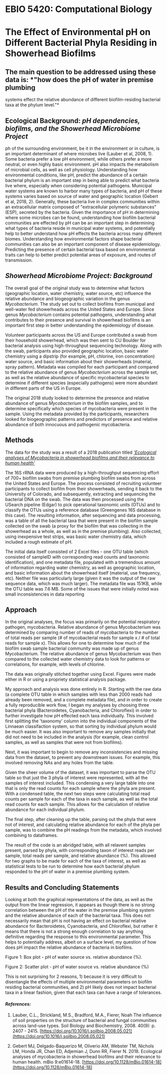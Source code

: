 # **EBIO 5420: Computational Biology**

# **The Effect of Environmental pH on Different Bacterial Phyla Residing in Showerhead Biofilms** 

## The main question to be addressed using these data is: *"how does the pH of water in premise plumbing
systems effect the relative abundance of different biofilm-residing bacterial taxa at the phylum level."*

## **Ecological Background:** _pH dependencies, biofilms, and the Showerhead Microbiome Project_
ph of the surrounding environment, be it in the environment or in culture, is an important determinant of where microbes live (Lauber et al, 2008, 1).
Some bacteria prefer a low pH environment, while others prefer a more neutral, or even highly basic environment. pH also impacts 
the metabolism of microbial cells, as well as cell physiology. Understanding how environmental conditions, like pH, predict the abundance of a
certain bacterial phylum is an important step in being able to predict what bacteria live where, especially when considering potential 
pathogens. 
	Municipal water systems are known to harbor many types of bacteria, and pH of these systems varies based on source of water and geographic 
location (Gebert et al, 2018, 2). Generally, these bacteria live in complex communities within an extracellular matrix composed of "extracellular polymeric substances" (ESP),
secreted by the bacteria. Given the importance of pH in determining where some microbes can be found, understanding how biofilm bacterial communities
are effected by pH can be an important step in determining what types of bacteria reside in municipal water systems, and potentially help to better understand how
pH effects the bacteria across many different biomes. Understanding how environmental factors shape bacterial communities can also be an important component 
of disease epidemiology. Predicting the presence of certain bacterial taxa based on environmental traits can help to better predict potential areas of exposure, and
routes of transmission. 

## *Showerhead Microbiome Project: Background*
The overall goal of the original study was to determine what factors (geographic location, water chemistry, water source, etc) influence the 
relative abundance and biogeographic variation in the genus _Mycobacterium_. The study set out to collect biofilms from municipal and well-water fed 
showerheads across the United States and Europe. Since genus _Mycobacterium_ contains potential pathogens, understanding what contributes to their
presence and survival in showerhead biofilms is an important first step in better understanding the epidemiology of disease.

Volunteer participants across the US and Europe contributed a swab from their household showerhead, which was then sent to CU Boulder for bacterial analysis
using high-throughput sequencing technology. Along with the swab, participants also provided geographic location, basic water chemistry using a dipstrip (for example, 
pH, chlorine, iron concentration) water source, and basic information about their showerheads (material, spray pattern). Metadata was compiled for each participant 
and compared to the relative abundance of genus _Mycobacterium_ across the sample set, as well as the relative abundance of specific mycobacterial species to determine
if different species (especially pathogens) were more abundant in different parts of the US in Europe.

The original 2018 study looked to determine the presence and relative abundance of genus _Mycobacterium_ in the biofilm samples, and to determine specifically which species 
of mycobacteria were present in the sample. Using the metadata provided by the participants, researchers looked for biogeographic patterns and predictors of presence
and relative abundance of both innocuous and pathogenic mycobacteria.


## Methods

The data for the study was a result of a 2018 publication titled [*'Ecological analyses of Mycobacteria in showerhead biofilms and their relevance to human health'*](https://mbio.asm.org/content/9/5/e01614-18.abstract)

The 16S rRNA data were produced by a high-throughput sequencing effort of 700+ biofilm swabs from premise plumbing biofilm swabs from across the United States and Europe.
The process consisted of recruiting volunteer participants to collect biofilm from their showerheads, sending it back to the University of Colorado, and subsequently, extracting and
sequencing the bacterial DNA on the swab. The data was then processed using the USearch pipeline (Edgar) to pick operational taxonomic units (OTUs) and to classify the OTUs using
a reference database (Greengenes 16S database in this case). 
The resulting information, after sequencing and data processing, was a table of all the bacterial taxa that were present in the biofilm sample 
collected on the swab (a proxy for the biofilm that was collecting in the showerhead as a whole, as well as in the premise plumbing). 
	Also collected, using inexpensive test strips, was basic water chemistry data, which included a rough estimate of pH. 
 
The initial data itself consisted of 2 Excel files - one OTU table (which consisted of sampleID with corresponding read counts and taxonomic identification), and one metadata file, populated with a tremendous amount
of information regarding water chemistry, as well as geographic location, and basic information about the showerhead itself (material, use frequency, etc). Neither file was particularly large (given it was the output
of the raw sequence data, which was much larger). The metadata file was 151KB, while the OTU table was 7.6 MB. Some of the issues that were initially noted was small inconsistencies in data reporting

## Approach

In the original analyses, the focus was primarily on the potential respiratory pathogen, mycobacteria. Relative abundance of genus Mycobacterium was determined by comparing number of reads of mycobacteria to the
number of total reads per sample (# of mycobacterial reads for sample x / # of total reads for sample x). This allows for one to determine how much of the biofilm swab sample bacterial community was made up
of genus Mycobacterium. The relative abundance of genus Mycobacterium was then compared to the collected water chemistry data to look for patterns or correlations, for example, with levels of chlorine. 

The data was originally stitched together using Excel. Figures were made either in R or using a propriety statistical analysis package. 

My approach and analysis was done entirely in R. Starting with the raw data (a complete OTU table in which samples with less than 2000 reads had already been removed, and a complete metadata file), and
in order to create a fully reproducible work flow, I began my analyses by choosing three bacterial phyla (Bacteroidetes, Cyanobacteria, and Chloroflexi) in order to further investigate how pH effected each
taxa individually. This involved first splitting the 'taxonomy' column into the individual components of the Linnaean classifaction system, so that sorting by individual phylum would be much easier. It was also important
to remove any samples initially that did not need to be included in the analysis (for example, clean control samples, as well as samples that were not from biofilms).	

Next, it was important to begin to remove any inconsistencies and missing data from the dataset, to prevent any downstream issues. For example, this involved removing NAs and any holes from the table. 

Given the sheer volume of the dataset, it was important to parse the OTU table so that just the 3 phyla of interest were represented, with all the samples of interest included. This condensing a very large table into
one that is only the read counts for each sample where the phyla are present. With a condensed table, the next two steps were calculating total read counts per sample for each of the taxa in each sample, as well as the
total read counts for each sample. This allows for the calculation of relative abundance for each individual phylum. 


The final step, after cleaning up the table, parsing out the phyla that were not of interest, and calculating relative abundance for each of the phyla per sample, was to combine the pH readings from the metadata, which
involved combining to dataframes. 

The result of the code is an abridged table, with all relavent samples present, parsed by phyla, with corresponding taxon of interest reads per sample, total reads per sample, and relative abundance (%). This allowed 
for two graphs to be made for each of the taxa of interest, as well as statistical tests to be run to determine how each bacterial phylum responded to the pH of water in a premise plumbing system. 


## Results and Concluding Statements

Looking at both the graphical representations of the data, as well as the output from the linear regression, it appears as though there is no strong correlation between the pH of the water in the premise plumbing 
system and the relative abundance of each of the bacterial taxa. This does not necessarily mean that pH is not having an effect on bacterial relative abundance for Bacteroidetes, Cyanobacteria, and Chloroflexi, but 
rather it means that there is not a strong enough correlation to say anything definitive regarding the response to this environmental parameter. This helps to potentially address, albeit on a surface level, my question
of how does pH impact the relative abundance of bacteria in biofilms. 


Figure 1: Box plot - pH of water source vs. relative abundance (%). 


Figure 2: Scatter plot - pH of water source vs. relative abundance (%)

This is not surprising for 2 reasons, 1) because it is very difficult to disentangle the effects of multiple environmental parameters on biofilm residing bacterial communities, and 2) pH likely does not impact 
bacterial taxa in a linear fashion, given that each taxa can have a range of tolerances.



#### _References:_
1. Lauber, C.L., Strickland, M.S., Bradford, M.A., Fierer, Noah The influence of soil properties on the structure of bacterial and fungal communities across land-use types. Soil Biology and Biochemistry, 2008. 40(9): p. 2407 - 2415.
[https://doi.org/10.1016/j.soilbio.2008.05.021](https://doi.org/10.1016/j.soilbio.2008.05.021)

2. Gebert MJ, Delgado-Baquerizo M, Oliverio AM, Webster TM, Nichols LM, Honda JR, Chan ED, Adjemian J, Dunn RR, Fierer N. 2018. Ecological analyses of mycobacteria in showerhead biofilms and their relevance to human health. 
mBio 9:e01614-18. [https://doi.org/10.1128/mBio.01614-18](https://doi.org/10.1128/mBio.01614-18)









